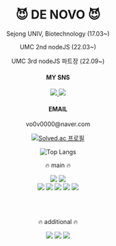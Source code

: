 
 
 
<div align='center'>
    
  # 😈 DE NOVO 😈
 
  
 
Sejong UNIV, Biotechnology (17.03~)

UMC 2nd nodeJS (22.03~) 

UMC 3rd nodeJS 파트장 (22.09~)
 
  #### MY SNS
  <a href='https://www.instagram.com/de_novo_life/'>
    <img src="https://img.shields.io/badge/de_novo_life-000000?style=flat&logo=Instagram&logoColor=white">
  </a>
  <a href='https://www.facebook.com/profile.php?id=100004864211227'>
    <img src="https://img.shields.io/badge/Facebook-000000?style=flat&logo=Facebook&logoColor=white">
  </a>
  
  #### EMAIL
  <p>vo0v0000@naver.com</p>
  
  [![Solved.ac 프로필](http://mazassumnida.wtf/api/generate_badge?boj=vo0v0000)](https://solved.ac/vo0v0000)
 
  ![Top Langs](https://github-readme-stats.vercel.app/api/top-langs/?username=de-novo&layout=compact&theme=dark)
  
  
  🔥 main 🔥 
  
  <img src="https://img.shields.io/badge/JAVASCRIPT-000000?style=for-the-badge&logo=Javascript&logoColor=white">
  <img src="https://img.shields.io/badge/PYTHON-000000?style=for-the-badge&logo=Python&logoColor=white">
  <br/>
  <img src="https://img.shields.io/badge/NodeJS-000000?style=for-the-badge&logo=Node.js&logoColor=white">
  <img src="https://img.shields.io/badge/NodeJS-000000?style=for-the-badge&logo=Nest.js&logoColor=white">
  <img src="https://img.shields.io/badge/NGINX-000000?style=for-the-badge&logo=NGINX&logoColor=white">
  <img src="https://img.shields.io/badge/AWS-000000?style=for-the-badge&logo=Amazon AWS&logoColor=white">
  <img src="https://img.shields.io/badge/MYSQL-000000?style=for-the-badge&logo=MYSQL&logoColor=white">
  
  <br/><br/>
  
  🔥 additional 🔥
  
  <img src="https://img.shields.io/badge/HTML5-000000?style=for-the-badge&logo=HTML5&logoColor=white">
  <img src="https://img.shields.io/badge/CSS3-000000?style=for-the-badge&logo=CSS3&logoColor=white">
  <img src="https://img.shields.io/badge/REACT-000000?style=for-the-badge&logo=React&logoColor=white">



</div>
